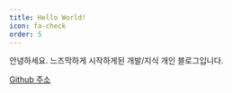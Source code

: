 ```yaml
---
title: Hello World!
icon: fa-check
order: 5
---
```


안녕하세요. 느즈막하게 시작하게된 개발/지식 개인 블로그입니다.

[Github 주소](https://github.com/kimseongje3111)
